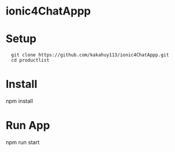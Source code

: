 # ionic4ChatAppp
# Setup
```
  git clone https://github.com/kakahuy113/ionic4ChatAppp.git
  cd productlist
```
# Install
  npm install
# Run App
  npm run start
